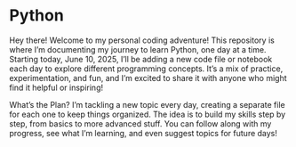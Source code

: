 # Python
Hey there! Welcome to my personal coding adventure! This repository is where I’m documenting my journey to learn Python, one day at a time. Starting today, June 10, 2025, I’ll be adding a new code file or notebook each day to explore different programming concepts. It’s a mix of practice, experimentation, and fun, and I’m excited to share it with anyone who might find it helpful or inspiring!


What’s the Plan?
I’m tackling a new topic every day, creating a separate file for each one to keep things organized. The idea is to build my skills step by step, from basics to more advanced stuff. You can follow along with my progress, see what I’m learning, and even suggest topics for future days!
